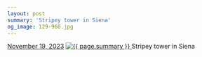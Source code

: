 ```yaml
---
layout: post
summary: 'Stripey tower in Siena'
og_image: 129-960.jpg
---
```


<p>
  <time>
    <a href="/129">November 19, 2023</a>
  </time>
  <a href="/129">
    <img src="{{ site.assets_url }}/129-480.jpg" srcset="{{ site.assets_url }}/129-240.jpg 240w, {{ site.assets_url }}/129-480.jpg 480w, {{ site.assets_url }}/129-720.jpg 720w, {{ site.assets_url }}/129-960.jpg 960w" sizes="(min-width: 700px) 50vw, calc(100vw - 2rem)" alt="{{ page.summary }}" />
  </a>
  <span>Stripey tower in Siena</span>
</p>
